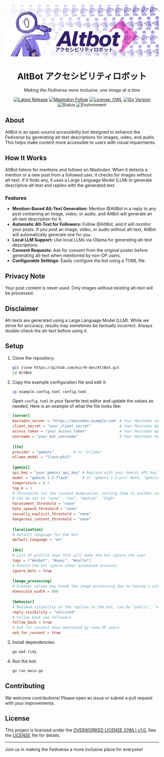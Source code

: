 <div align="center">
  <img src="assets/micr0-alty-banner.png" alt="A decorative banner featuring a repeating pattern of small purple robot icons against a light background, creating a retro-tech wallpaper effect">

  # AltBot アクセシビリティロボット
  
  *Making the Fediverse more inclusive, one image at a time*

  [![Latest Release](https://img.shields.io/github/v/release/micr0-dev/AltBot)](https://github.com/micr0-dev/AltBot/releases)
  [![Mastodon Follow](https://img.shields.io/mastodon/follow/113183205946060973?domain=fuzzies.wtf&style=social)](https://fuzzies.wtf/@altbot)
  [![License: OWL](https://img.shields.io/badge/license-OWL-purple.svg)](https://owl-license.org/)
  [![Go Version](https://img.shields.io/github/go-mod/go-version/micr0-dev/AltBot)](https://go.dev/)
  ![Status](https://img.shields.io/badge/status-active-success)
  ![Environment](https://img.shields.io/badge/environment-friendly-green)
</div>

## About

AltBot is an open-source accessibility bot designed to enhance the Fediverse by generating alt-text descriptions for images, video, and audio. This helps make content more accessible to users with visual impairments.

## How It Works

AltBot listens for mentions and follows on Mastodon. When it detects a mention or a new post from a followed user, it checks for images without alt-text. If it finds any, it uses a Large Language Model (LLM) to generate descriptive alt-text and replies with the generated text.

### Features

- **Mention-Based Alt-Text Generation:** Mention @AltBot in a reply to any post containing an image, video, or audio, and AltBot will generate an alt-text description for it.
- **Automatic Alt-Text for Followers:** Follow @AltBot, and it will monitor your posts. If you post an image, video, or audio without alt-text, AltBot will automatically generate one for you.
- **Local LLM Support:** Use local LLMs via Ollama for generating alt-text descriptions.
- **Consent Requests:** Ask for consent from the original poster before generating alt-text when mentioned by non-OP users.
- **Configurable Settings:** Easily configure the bot using a TOML file.

## Privacy Note

Your post content is never used. Only images without existing alt-text will be processed.

## Disclaimer

Alt-texts are generated using a Large Language Model (LLM). While we strive for accuracy, results may sometimes be factually incorrect. Always double-check the alt-text before using it.

## Setup

1. Clone the repository:
    ```sh
    git clone https://github.com/micr0-dev/AltBot.git
    cd AltBot
    ```

2. Copy the example configuration file and edit it:
    ```sh
    cp example.config.toml config.toml
    ```

    Open `config.toml` in your favorite text editor and update the values as needed. Here is an example of what the file looks like:

    ```toml
    [server]
    mastodon_server = "https://mastodon.example.com" # Your Mastodon server URL
    client_secret = "your_client_secret"             # Your Mastodon App client secret
    access_token = "your_access_token"               # Your Mastodon App access token
    username = "your_bot_username"                   # Your Mastodon bot's username

    [llm]
    provider = "gemini"         # or "ollama"
    ollama_model = "llava-phi3"

    [gemini]
    api_key = "your_gemini_api_key" # Replace with your Gemini API key, if you don't have one, you can get it from https://aistudio.google.com/app/apikey
    model = "gemini-1.5-flash"      # or "gemini-1.5-pro" Note: "gemini-1.5-pro" allows for only 2 Requests per Minute while "gemini-1.5-flash" allows for 15 Requests per Minute
    temperature = 0.7
    top_k = 1
    # Thresholds for the content moderation, setting them to another value than "none" will enable the content moderation may brake some responses
    # Can be set to "none", "low", "medium", "high"
    harassment_threshold = "none"
    hate_speech_threshold = "none"
    sexually_explicit_threshold = "none"
    dangerous_content_threshold = "none"

    [localization]
    # Default language for the bot
    default_language = "en"

    [dni]
    # List of profile tags that will make the bot ignore the user
    tags = ["#nobot", "#noai", "#nollm"]
    # Should the bot ignore other automated accounts
    ignore_bots = true

    [image_processing]
    # Greater values may break the image processing due to having a size greater than the maximum allowed by the API
    downscale_width = 800

    [behavior]
    # Maximum visibility of the replies to the bot, can be "public", "unlisted", "private" or "direct"
    reply_visibility = "unlisted"
    # Follow back new followers
    follow_back = true
    # Ask for consent when mentioned by none OP users
    ask_for_consent = true
    ```

3. Install dependencies:
    ```sh
    go mod tidy
    ```

4. Run the bot:
    ```sh
    go run main.go
    ```

## Contributing

We welcome contributions! Please open an issue or submit a pull request with your improvements.

## License

This project is licensed under the [OVERWORKED LICENSE (OWL) v1.0.](https://owl-license.org/) See the [LICENSE](LICENSE) file for details.

---

Join us in making the Fediverse a more inclusive place for everyone!
